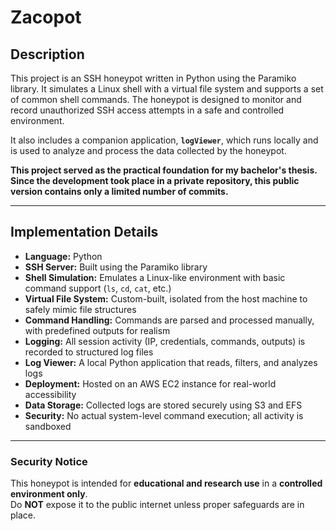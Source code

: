 
# Zacopot  

## Description

This project is an SSH honeypot written in Python using the Paramiko library. It simulates a Linux shell with a virtual file system and supports a set of common shell commands. The honeypot is designed to monitor and record unauthorized SSH access attempts in a safe and controlled environment.

It also includes a companion application, **`logViewer`**, which runs locally and is used to analyze and process the data collected by the honeypot.

**This project served as the practical foundation for my bachelor's thesis. Since the development took place in a private repository, this public version contains only a limited number of commits.**

---


## Implementation Details

-   **Language:** Python
-   **SSH Server:** Built using the Paramiko library
-   **Shell Simulation:** Emulates a Linux-like environment with basic command support (`ls`, `cd`, `cat`, etc.)
-   **Virtual File System:** Custom-built, isolated from the host machine to safely mimic file structures
-   **Command Handling:** Commands are parsed and processed manually, with predefined outputs for realism
-   **Logging:** All session activity (IP, credentials, commands, outputs) is recorded to structured log files
-   **Log Viewer:** A local Python application that reads, filters, and analyzes logs
-   **Deployment:** Hosted on an AWS EC2 instance for real-world accessibility
-   **Data Storage:** Collected logs are stored securely using S3 and EFS
-   **Security:** No actual system-level command execution; all activity is sandboxed

---

### Security Notice

This honeypot is intended for **educational and research use** in a **controlled environment only**.  
Do **NOT** expose it to the public internet unless proper safeguards are in place.


